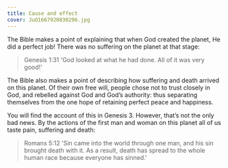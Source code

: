 ```yaml
---
title: Cause and effect
cover: JuO1667920830296.jpg
---
```


The Bible makes a point of explaining that when God created the planet, He did a perfect job! There was no suffering on the planet at that stage:

> <callout>Genesis 1:31</callout>
> 'God looked at what he had done. All of it was very good!'

The Bible also makes a point of describing how suffering and death arrived on this planet. Of their own free will, people chose not to trust closely in God, and rebelled against God and God’s authority: thus separating themselves from the one hope of retaining perfect peace and happiness.

You will find the account of this in Genesis 3. However, that’s not the only bad news. By the actions of the first man and woman on this planet all of us taste pain, suffering and death:

> <callout>Romans 5:12</callout>
> 'Sin came into the world through one man, and his sin brought death with it. As a result, death has spread to the whole human race because everyone has sinned.'